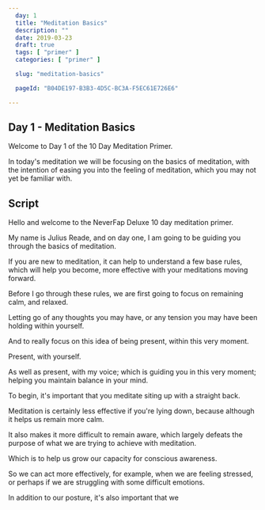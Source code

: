 ```yaml
---
  day: 1
  title: "Meditation Basics"
  description: ""
  date: 2019-03-23
  draft: true
  tags: [ "primer" ]
  categories: [ "primer" ]

  slug: "meditation-basics"

  pageId: "B04DE197-B3B3-4D5C-BC3A-F5EC61E726E6"

---
```


## Day 1 - Meditation Basics 

Welcome to Day 1 of the 10 Day Meditation Primer.

In today's meditation we will be focusing on the basics of meditation, with the intention of easing you into the feeling of meditation, which you may not yet be familiar with.


## Script

Hello and welcome to the NeverFap Deluxe 10 day meditation primer.

My name is Julius Reade, and on day one, I am going to be guiding you through the basics of meditation.

If you are new to meditation, it can help to understand a few base rules, which will help you become, more effective with your meditations moving forward.

Before I go through these rules, we are first going to focus on remaining calm, and relaxed.

Letting go of any thoughts you may have, or any tension you may have been holding within yourself.

And to really focus on this idea of being present, within this very moment.

Present, with yourself.

As well as present, with my voice; which is guiding you in this very moment; helping you maintain balance in your mind.



To begin, it's important that you meditate siting up with a straight back.

Meditation is certainly less effective if you're lying down, because although it helps us remain more calm.

It also makes it more difficult to remain aware, which largely defeats the purpose of what we are trying to achieve with meditation.

Which is to help us grow our capacity for conscious awareness.

So we can act more effectively, for example, when we are feeling stressed, or perhaps if we are struggling with some difficult emotions.

In addition to our posture, it's also important that we


